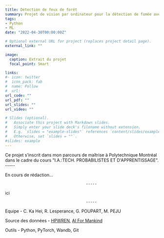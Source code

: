 ```yaml
---
title: Détection de feux de forêt
summary: Projet de vision par ordinateur pour la détection de fumée avec YOLOv5
tags:
- Python
- ML
date: "2022-04-30T00:00:00Z"

# Optional external URL for project (replaces project detail page).
external_link: ""

image:
  caption: Extrait du projet
  focal_point: Smart

links:
#- icon: twitter
#  icon_pack: fab
#  name: Follow
#  url:
url_code: ""
url_pdf: ""
url_slides: ""
url_video: ""

# Slides (optional).
#   Associate this project with Markdown slides.
#   Simply enter your slide deck's filename without extension.
#   E.g. `slides = "example-slides"` references `content/slides/example-slides.md`.
#   Otherwise, set `slides = ""`.
#slides: example
---
```


Ce projet s’inscrit dans mon parcours de maîtrise à Polytechnique Montréal dans le cadre du cours "I.A.:TECH. PROBABILISTES ET D'APPRENTISSAGE".
                                         -----

En cours de rédaction...

                                         -----
ici


                                         -----

Equipe - C. Ka Hei, R. Lesperance, G. POUPART, M. PEJU

Source des données -  [HPWREN](https://hpwren.ucsd.edu/), [AI For Mankind](https://aiformankind.org/)

Outils - Python, PyTorch, Wandb, Git
